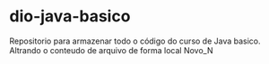 # dio-java-basico
Repositorio para armazenar todo o código do curso de Java basico.
Altrando o conteudo de arquivo de forma local
Novo_N